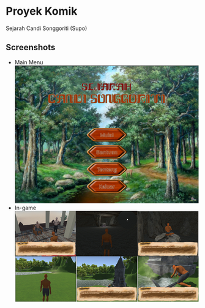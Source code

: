 # Proyek Komik
Sejarah Candi Songgoriti (Supo)

## Screenshots
 - Main Menu
  ![1](Assets/1.png)
 - In-game
  ![2](Assets/2.jpg)